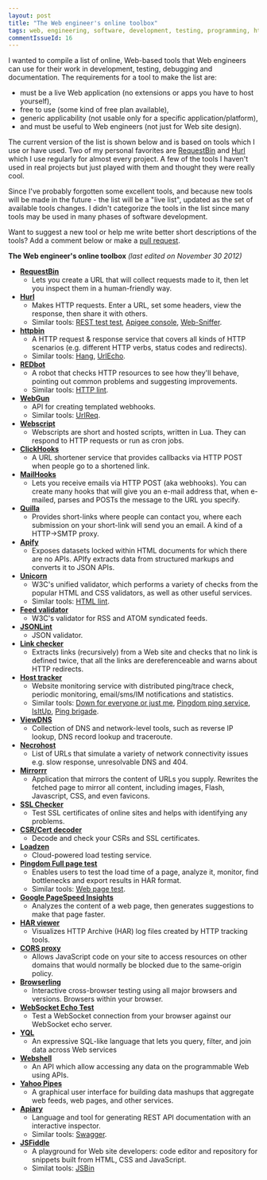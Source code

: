 ```yaml
---
layout: post
title: "The Web engineer's online toolbox"
tags: web, engineering, software, development, testing, programming, http, toolbox, tools, online
commentIssueId: 16
---
```


I wanted to compile a list of online, Web-based tools that Web engineers can use for their work in development, testing, debugging and documentation.
The requirements for a tool to make the list are:

* must be a live Web application (no extensions or apps you have to host yourself),
* free to use (some kind of free plan available),
* generic applicability (not usable only for a specific application/platform),
* and must be useful to Web engineers (not just for Web site design).

The current version of the list is shown below and is based on tools which I use or have used.
Two of my personal favorites are [RequestBin](http://requestb.in/) and [Hurl](http://hurl.it) which I use regularly for almost every project.
A few of the tools I haven't used in real projects but just played with them and thought they were really cool.

Since I've probably forgotten some excellent tools, and because new tools will be made in the future - the list will be a "live list", updated as the set of available tools changes.
I didn't categorize the tools in the list since many tools may be used in many phases of software development.

Want to suggest a new tool or help me write better short descriptions of the tools? Add a comment below or make a [pull request](https://github.com/izuzak/izuzak.github.com).

**The Web engineer's online toolbox** *(last edited on November 30 2012)*

* **[RequestBin](http://requestb.in/)**
  * Lets you create a URL that will collect requests made to it, then let you inspect them in a human-friendly way.
* **[Hurl](http://hurl.it)**
  * Makes HTTP requests. Enter a URL, set some headers, view the response, then share it with others.
  * Similar tools: [REST test test](http://resttesttest.com/), [Apigee console](https://apigee.com/console/others), [Web-Sniffer](http://web-sniffer.net/).
* **[httpbin](http://httpbin.org/)**
  * A HTTP request & response service that covers all kinds of HTTP scenarios (e.g. different HTTP verbs, status codes and redirects).
  * Similar tools: [Hang](http://hang.nodester.com/), [UrlEcho](http://ivanzuzak.info/urlecho/).
* **[REDbot](http://redbot.org/)**
  * A robot that checks HTTP resources to see how they'll behave, pointing out common problems and suggesting improvements.
  * Similar tools: [HTTP lint](http://zamez.org/httplint).
* **[WebGun](http://webgun.io/)**
  * API for creating templated webhooks.
  * Similar tools: [UrlReq](https://github.com/izuzak/urlreq).
* **[Webscript](https://www.webscript.io/)**
  * Webscripts are short and hosted scripts, written in Lua. They can respond to HTTP requests or run as cron jobs.
* **[ClickHooks](http://www.clickhooks.com/)**
  * A URL shortener service that provides callbacks via HTTP POST when people go to a shortened link.
* **[MailHooks](http://mailhooks2.appspot.com/)**
  * Lets you receive emails via HTTP POST (aka webhooks). You can create many hooks that will give you an e-mail address that, when e-mailed, parses and POSTs the message to the URL you specify.
* **[Quilla](http://a.quil.la/)**
  * Provides short-links where people can contact you, where each submission on your short-link will send you an email. A kind of a HTTP->SMTP proxy.
* **[Apify](http://apify.heroku.com)**
  * Exposes datasets locked within HTML documents for which there are no APIs. APIfy extracts data from structured markups and converts it to JSON APIs.
* **[Unicorn](http://validator.w3.org/unicorn/)**
  * W3C's unified validator, which performs a variety of checks from the popular HTML and CSS validators, as well as other useful services.
  * Similar tools: [HTML lint](http://lint.brihten.com/html/).
* **[Feed validator](http://validator.w3.org/feed/)**
  * W3C's validator for RSS and ATOM syndicated feeds.
* **[JSONLint](http://jsonlint.com/)**
  * JSON validator.
* **[Link checker](http://validator.w3.org/checklink)**
  * Extracts links (recursively) from a Web site and checks that no link is defined twice, that all the links are dereferenceable and warns about HTTP redirects.
* **[Host tracker](http://www.host-tracker.com/)**
  * Website monitoring service with distributed ping/trace check, periodic monitoring, email/sms/IM notifications and statistics.
  * Similar tools: [Down for everyone or just me](http://www.downforeveryoneorjustme.com/), [Pingdom ping service](http://tools.pingdom.com/ping/), [IsItUp](http://isitup.org/), [Ping brigade](https://www.pingbrigade.com/).
* **[ViewDNS](http://www.viewdns.info/)**
  * Collection of DNS and network-level tools, such as reverse IP lookup, DNS record lookup and traceroute.
* **[Necrohost](http://www.necrohost.com/)**
  * List of URLs that simulate a variety of network connectivity issues e.g. slow response, unresolvable DNS and 404.
* **[Mirrorrr](https://code.google.com/p/mirrorrr/)**
  *  Application that mirrors the content of URLs you supply. Rewrites the fetched page to mirror all content, including images, Flash, Javascript, CSS, and even favicons.
* **[SSL Checker](http://certlogik.com/ssl-checker/)**
  * Test SSL certificates of online sites and helps with identifying any problems.
* **[CSR/Cert decoder](http://certlogik.com/decoder/)**
  * Decode and check your CSRs and SSL certificates.
* **[Loadzen](http://loadzen.com/)**
  * Cloud-powered load testing service.
* **[Pingdom Full page test](http://tools.pingdom.com/fpt/)**
  * Enables users to test the load time of a page, analyze it, monitor, find bottlenecks and export results in HAR format.
  * Similar tools: [Web page test](http://www.webpagetest.org/).
* **[Google PageSpeed Insights](https://developers.google.com/speed/pagespeed/insights)**
  * Analyzes the content of a web page, then generates suggestions to make that page faster.
* **[HAR viewer](http://www.softwareishard.com/har/viewer/)**
  * Visualizes HTTP Archive (HAR) log files created by HTTP tracking tools.
* **[CORS proxy](http://www.corsproxy.com/)**
  * Allows JavaScript code on your site to access resources on other domains that would normally be blocked due to the same-origin policy.
* **[Browserling](https://browserling.com/)**
  * Interactive cross-browser testing using all major browsers and versions. Browsers within your browser.
* **[WebSocket Echo Test](http://www.websocket.org/echo.html)**
  * Test a WebSocket connection from your browser against our WebSocket echo server.
* **[YQL](http://developer.yahoo.com/yql/)**
  * An expressive SQL-like language that lets you query, filter, and join data across Web services
* **[Webshell](http://webshell.io/)**
  * An API which allow accessing any data on the programmable Web using APIs.
* **[Yahoo Pipes](http://pipes.yahoo.com/pipes/)**
  * A graphical user interface for building data mashups that aggregate web feeds, web pages, and other services.
* **[Apiary](http://apiary.io/)**
  * Language and tool for generating REST API documentation with an interactive inspector.
  * Similar tools: [Swagger](http://swagger.wordnik.com/).
* **[JSFiddle](http://jsfiddle.net/)**
  * A playground for Web site developers: code editor and repository for snippets built from HTML, CSS and JavaScript.
  * Similat tools: [JSBin](http://jsbin.com/)

